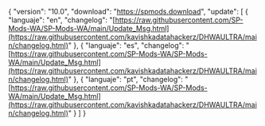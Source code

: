 { "version": "10.0",
    "download": "https://spmods.download",
     "update":
     [ { "languaje": "en",
         "changelog": "[https://raw.githubusercontent.com/SP-Mods-WA/SP-Mods-WA/main/Update_Msg.html](https://raw.githubusercontent.com/kavishkadatahackerz/DHWAULTRA/main/changelog.html)" },
          { "languaje": "es",
         "changelog": "[https://raw.githubusercontent.com/SP-Mods-WA/SP-Mods-WA/main/Update_Msg.html](https://raw.githubusercontent.com/kavishkadatahackerz/DHWAULTRA/main/changelog.html)" },
        { "languaje": "pt", "changelog": "[https://raw.githubusercontent.com/SP-Mods-WA/SP-Mods-WA/main/Update_Msg.html](https://raw.githubusercontent.com/kavishkadatahackerz/DHWAULTRA/main/changelog.html)"
   }
   ]
 }
